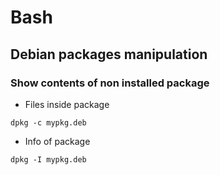 # Bash

## Debian packages manipulation

### Show contents of non installed package
* Files inside package
```
dpkg -c mypkg.deb
```

* Info of  package
```
dpkg -I mypkg.deb
```
